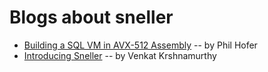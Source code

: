 # Blogs about sneller

- [Building a SQL VM in AVX-512 Assembly](https://github.com/SnellerInc/blogs/blob/master/vm-deep-dive.md) -- by Phil Hofer
- [Introducing Sneller](https://github.com/SnellerInc/blogs/blob/master/introducing-sneller.md) -- by Venkat Krshnamurthy
